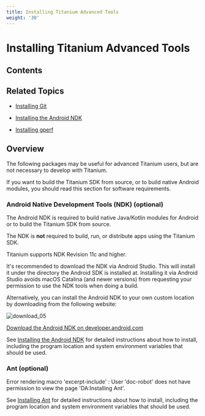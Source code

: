 ```yaml
---
title: Installing Titanium Advanced Tools
weight: '30'
---
```


# Installing Titanium Advanced Tools

## Contents

## Related Topics

* [Installing Git](/guide/Titanium_SDK/Titanium_SDK_Getting_Started/Installation_and_Configuration/Installing_Titanium_Advanced_Tools/Installing_Git/)

* [Installing the Android NDK](/guide/Titanium_SDK/Titanium_SDK_Getting_Started/Installation_and_Configuration/Installing_Titanium_Advanced_Tools/Installing_the_Android_NDK/)

* [Installing gperf](/guide/Titanium_SDK/Titanium_SDK_Getting_Started/Installation_and_Configuration/Installing_Titanium_Advanced_Tools/Installing_gperf/)

## Overview

The following packages may be useful for advanced Titanium users, but are not necessary to develop with Titanium.

If you want to build the Titanium SDK from source, or to build native Android modules, you should read this section for software requirements.

### Android Native Development Tools (NDK) (optional)

The Android NDK is required to build native Java/Kotlin modules for Android or to build the Titanium SDK from source.

The NDK is **not** required to build, run, or distribute apps using the Titanium SDK.

Titanium supports NDK Revision 11c and higher.

It's recommended to download the NDK via Android Studio. This will install it under the directory the Android SDK is installed at. Installing it via Android Studio avoids macOS Catalina (and newer versions) from requesting your permission to use the NDK tools when doing a build.

Alternatively, you can install the Android NDK to your own custom location by downloading from the following website:

![download_05](/images/guide/download/attachments/29004836/download_05.png)

[Download the Android NDK on developer.android.com](http://developer.android.com/sdk/ndk/index.html)

See [Installing the Android NDK](/guide/Titanium_SDK/Titanium_SDK_Getting_Started/Installation_and_Configuration/Installing_Titanium_Advanced_Tools/Installing_the_Android_NDK/) for detailed instructions about how to install, including the program location and system environment variables that should be used.

### Ant (optional)

Error rendering macro 'excerpt-include' : User 'doc-robot' does not have permission to view the page 'DA:Installing Ant'.

See [Installing Ant](#undefined) for detailed instructions about how to install, including the program location and system environment variables that should be used.
